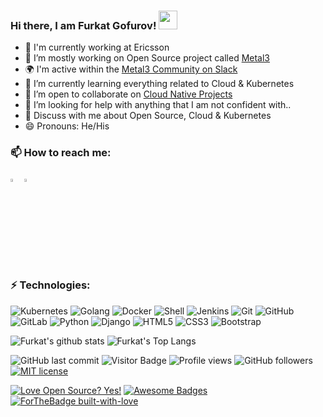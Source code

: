 ### Hi there, I am Furkat Gofurov! <img src="https://raw.githubusercontent.com/aemmadi/aemmadi/master/wave.gif" width="30px">

- 🏢 I'm currently working at Ericsson
- 🔭 I’m mostly working on Open Source project called [Metal3](http://metal3.io/)
- 🌍 I'm active within the [Metal3 Community on Slack](https://kubernetes.slack.com/messages/CHD49TLE7)
- 🌱 I’m currently learning everything related to Cloud & Kubernetes
- 👯 I’m open to collaborate on [Cloud Native Projects](https://github.com/metal3-io)
- 🤔 I’m looking for help with anything that I am not confident with..
- 💬 Discuss with me about Open Source, Cloud & Kubernetes 
- 😄 Pronouns: He/His

### 📫 How to reach me:

[<img src="https://img.icons8.com/color/48/000000/linkedin.png" width="3.5%"/>](https://www.linkedin.com/in/furkatgofurov/)
<a href="mailto:furkat.gofurov@est.tech"> <img src="https://img.icons8.com/fluent/48/000000/gmail.png" width="3.5%"/> </a>

### ⚡ Technologies:

![Kubernetes](https://img.shields.io/badge/-Kubernetes-black?style=flat-square&logo=Kubernetes)
![Golang](https://img.shields.io/badge/-Go-blue?style=flat-square&logo=go)
![Docker](https://img.shields.io/badge/-Docker-black?style=flat-square&logo=docker)
![Shell](https://img.shields.io/badge/-Shell-311C87?style=flat-square&logo=shellscript)
![Jenkins](https://img.shields.io/badge/-Jenkins-white?style=flat-square&logo=Jenkins)
![Git](https://img.shields.io/badge/-Git-black?style=flat-square&logo=git)
![GitHub](https://img.shields.io/badge/-GitHub-181717?style=flat-square&logo=github)
![GitLab](https://img.shields.io/badge/-GitLab-FCA121?style=flat-square&logo=gitlab)
![Python](https://img.shields.io/badge/-Python-black?style=flat-square&logo=Python)
![Django](https://img.shields.io/badge/-Django-darkgreen?style=flat-square&logo=Django)
![HTML5](https://img.shields.io/badge/-HTML5-E34F26?style=flat-square&logo=html5&logoColor=white)
![CSS3](https://img.shields.io/badge/-CSS3-1572B6?style=flat-square&logo=css3)
![Bootstrap](https://img.shields.io/badge/-Bootstrap-563D7C?style=flat-square&logo=bootstrap)

![Furkat's github stats](https://github-readme-stats.vercel.app/api?username=furkatgofurov7&show_icons=true&count_private=true&include_all_commits=true&theme=radical)
![Furkat's Top Langs](https://github-readme-stats.vercel.app/api/top-langs/?username=furkatgofurov7&layout=compact&theme=radical)

![GitHub last commit](https://img.shields.io/github/last-commit/furkatgofurov7/furkatgofurov7)
![Visitor Badge](https://visitor-badge.laobi.icu/badge?page_id=furkatgofurov7.furkatgofurov7)
![Profile views](https://gpvc.arturio.dev/furkatgofurov7)
![GitHub followers](https://img.shields.io/github/followers/furkatgofurov7)
[![MIT license](https://img.shields.io/badge/License-MIT-blue.svg)](https://lbesson.mit-license.org/)

[![Love Open Source? Yes!](https://badgen.net/badge/Love%20Open%20Source%20%3F/Yes%21/blue?icon=github)](https://github.com/furkatgofurov7/badges/)
[![Awesome Badges](https://img.shields.io/badge/badges-awesome-green.svg)](https://github.com/furkatgofurov7/badges)
[![ForTheBadge built-with-love](http://ForTheBadge.com/images/badges/built-with-love.svg)](https://GitHub.com/furkatgofurov7/)
